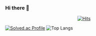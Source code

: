 ### Hi there 👋
  <div align=center>
	
  [![Hits](https://hits.seeyoufarm.com/api/count/incr/badge.svg?url=https%3A%2F%2Fgithub.com%2Fzzsza)](https://hits.seeyoufarm.com) 
	
  </div>
  
  [![Solved.ac Profile](http://mazassumnida.wtf/api/generate_badge?boj=sunday0516)](https://solved.ac/sunday0516)
  ![Top Langs](https://github-readme-stats.vercel.app/api/top-langs/?username=philosophy1106&layout=compact&theme=dark)
